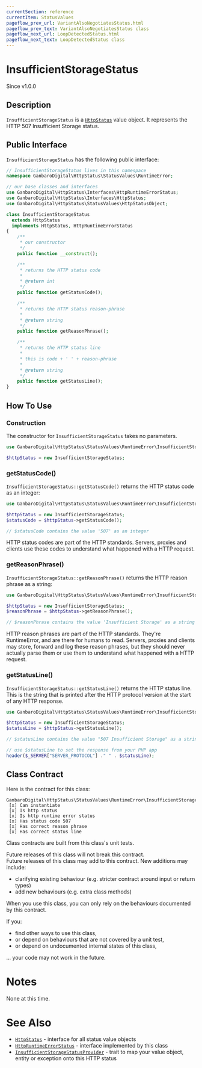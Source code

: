 ```yaml
---
currentSection: reference
currentItem: StatusValues
pageflow_prev_url: VariantAlsoNegotiatesStatus.html
pageflow_prev_text: VariantAlsoNegotiatesStatus class
pageflow_next_url: LoopDetectedStatus.html
pageflow_next_text: LoopDetectedStatus class
---
```


# InsufficientStorageStatus

<div class="callout info">
Since v1.0.0
</div>

## Description

`InsufficientStorageStatus` is a [`HttpStatus`](../Interfaces/HttpStatus.html) value object. It represents the HTTP 507 Insufficient Storage status.

## Public Interface

`InsufficientStorageStatus` has the following public interface:

```php
// InsufficientStorageStatus lives in this namespace
namespace GanbaroDigital\HttpStatus\StatusValues\RuntimeError;

// our base classes and interfaces
use GanbaroDigital\HttpStatus\Interfaces\HttpRuntimeErrorStatus;
use GanbaroDigital\HttpStatus\Interfaces\HttpStatus;
use GanbaroDigital\HttpStatus\StatusValues\HttpStatusObject;

class InsufficientStorageStatus
  extends HttpStatus
  implements HttpStatus, HttpRuntimeErrorStatus
{
    /**
     * our constructor
     */
    public function __construct();

    /**
     * returns the HTTP status code
     *
     * @return int
     */
    public function getStatusCode();

    /**
     * returns the HTTP status reason-phrase
     *
     * @return string
     */
    public function getReasonPhrase();

    /**
     * returns the HTTP status line
     *
     * this is code + ' ' + reason-phrase
     *
     * @return string
     */
    public function getStatusLine();
}
```

## How To Use

### Construction

The constructor for `InsufficientStorageStatus` takes no parameters.

```php
use GanbaroDigital\HttpStatus\StatusValues\RuntimeError\InsufficientStorageStatus;

$httpStatus = new InsufficientStorageStatus;
```

### getStatusCode()

`InsufficientStorageStatus::getStatusCode()` returns the HTTP status code as an integer:

```php
use GanbaroDigital\HttpStatus\StatusValues\RuntimeError\InsufficientStorageStatus;

$httpStatus = new InsufficientStorageStatus;
$statusCode = $httpStatus->getStatusCode();

// $statusCode contains the value '507' as an integer
```

HTTP status codes are part of the HTTP standards. Servers, proxies and clients use these codes to understand what happened with a HTTP request.

### getReasonPhrase()

`InsufficientStorageStatus::getReasonPhrase()` returns the HTTP reason phrase as a string:

```php
use GanbaroDigital\HttpStatus\StatusValues\RuntimeError\InsufficientStorageStatus;

$httpStatus = new InsufficientStorageStatus;
$reasonPhrase = $httpStatus->getReasonPhrase();

// $reasonPhrase contains the value 'Insufficient Storage' as a string
```

HTTP reason phrases are part of the HTTP standards. They're RuntimeError, and are there for humans to read. Servers, proxies and clients may store, forward and log these reason phrases, but they should never actually parse them or use them to understand what happened with a HTTP request.

### getStatusLine()

`InsufficientStorageStatus::getStatusLine()` returns the HTTP status line. This is the string that is printed after the HTTP protocol version at the start of any HTTP response.

```php
use GanbaroDigital\HttpStatus\StatusValues\RuntimeError\InsufficientStorageStatus;

$httpStatus = new InsufficientStorageStatus;
$statusLine = $httpStatus->getStatusLine();

// $statusLine contains the value "507 Insufficient Storage" as a string

// use $statusLine to set the response from your PHP app
header($_SERVER["SERVER_PROTOCOL"] ." " . $statusLine);
```

## Class Contract

Here is the contract for this class:

    GanbaroDigital\HttpStatus\StatusValues\RuntimeError\InsufficientStorageStatus
     [x] Can instantiate
     [x] Is http status
     [x] Is http runtime error status
     [x] Has status code 507
     [x] Has correct reason phrase
     [x] Has correct status line

Class contracts are built from this class's unit tests.

<div class="callout success">
Future releases of this class will not break this contract.
</div>

<div class="callout info" markdown="1">
Future releases of this class may add to this contract. New additions may include:

* clarifying existing behaviour (e.g. stricter contract around input or return types)
* add new behaviours (e.g. extra class methods)
</div>

<div class="callout warning" markdown="1">
When you use this class, you can only rely on the behaviours documented by this contract.

If you:

* find other ways to use this class,
* or depend on behaviours that are not covered by a unit test,
* or depend on undocumented internal states of this class,

... your code may not work in the future.
</div>

# Notes

None at this time.

# See Also

* [`HttpStatus`](../Interfaces/HttpStatus.html) - interface for all status value objects
* [`HttpRuntimeErrorStatus`](../Interfaces/HttpRuntimeErrorStatus.html) - interface implemented by this class
* [`InsufficientStorageStatusProvider`](../StatusProviders/InsufficientStorageStatusProvider.html) - trait to map your value object, entity or exception onto this HTTP status
